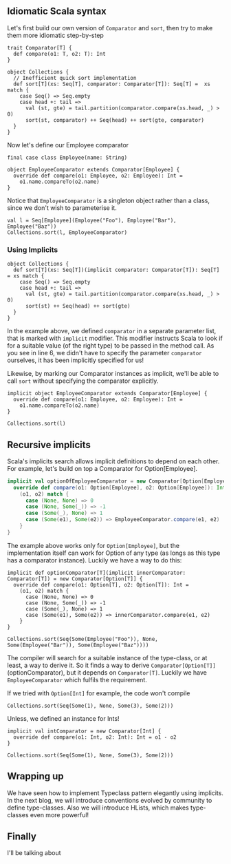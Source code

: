 ## Idiomatic Scala syntax
Let's first build our own version of `Comparator` and `sort`, then try to make them more idiomatic step-by-step
```tut:silent
trait Comparator[T] {
  def compare(o1: T, o2: T): Int
}

object Collections {
  // Inefficient quick sort implementation
  def sort[T](xs: Seq[T], comparator: Comparator[T]): Seq[T] =  xs match {
    case Seq() => Seq.empty
    case head +: tail =>
      val (st, gte) = tail.partition(comparator.compare(xs.head, _) > 0)
      sort(st, comparator) ++ Seq(head) ++ sort(gte, comparator)
  }
}
```

Now let's define our Employee comparator
```tut:invisible
final case class Employee(name: String)
```
```tut:book
object EmployeeComparator extends Comparator[Employee] {
  override def compare(o1: Employee, o2: Employee): Int =
    o1.name.compareTo(o2.name)
}
```
Notice that `EmployeeComparator` is a singleton object rather than a class, since we don't wish to parameterise it.

```tut:book
val l = Seq[Employee](Employee("Foo"), Employee("Bar"), Employee("Baz"))
Collections.sort(l, EmployeeComparator)
```

### Using Implicits
```tut:book
object Collections {
  def sort[T](xs: Seq[T])(implicit comparator: Comparator[T]): Seq[T] = xs match {
    case Seq() => Seq.empty
    case head +: tail =>
      val (st, gte) = tail.partition(comparator.compare(xs.head, _) > 0)
      sort(st) ++ Seq(head) ++ sort(gte)
  }
}
```
In the example above, we defined `comparator` in a separate parameter list, that is marked with `implicit` modifier.
This modifier instructs Scala to look if for a suitable value (of the right type) to be passed in the method call. As you see in line 6, we didn't have to specify the parameter `comparator` ourselves, it has been implicitly specified for us!

Likewise, by marking our Comparator instances as implicit, we'll be able to call `sort` without specifying the comparator explicitly.
```tut:book
implicit object EmployeeComparator extends Comparator[Employee] {
  override def compare(o1: Employee, o2: Employee): Int =
    o1.name.compareTo(o2.name)
}

Collections.sort(l)
```

## Recursive implicits
Scala's implicits search allows implicit definitions to depend on each other.
For example, let's build on top a Comparator for Option[Employee].
```scala
implicit val optionOfEmployeeComparator = new Comparator[Option[Employee]] {
  override def compare(o1: Option[Employee], o2: Option[Employee]): Int =
    (o1, o2) match {
      case (None, None) => 0
      case (None, Some(_)) => -1
      case (Some(_), None) => 1
      case (Some(e1), Some(e2)) => EmployeeComparator.compare(e1, e2)
    }
}
```
The example above works only for `Option[Employee]`, but the implementation itself can work for Option of any type (as longs as this type has a comparator instance). Luckily we have a way to do this:

```tut:book
implicit def optionComparator[T](implicit innerComparator: Comparator[T]) = new Comparator[Option[T]] {
  override def compare(o1: Option[T], o2: Option[T]): Int =
    (o1, o2) match {
      case (None, None) => 0
      case (None, Some(_)) => -1
      case (Some(_), None) => 1
      case (Some(e1), Some(e2)) => innerComparator.compare(e1, e2)
    }
}

Collections.sort(Seq(Some(Employee("Foo")), None, Some(Employee("Bar")), Some(Employee("Baz"))))
```
The compiler will search for a suitable instance of the type-class, or at least, a way to derive it.
So it finds a way to derive `Comparator[Option[T]]` (optionComparator), but it depends on `Comparator[T]`. Luckily we have `EmployeeComparator` which fulfils the requirement.  

If we tried with `Option[Int]` for example, the code won't compile
```tut:book:fail
Collections.sort(Seq(Some(1), None, Some(3), Some(2)))
```
Unless, we defined an instance for Ints!
```tut:book
implicit val intComparator = new Comparator[Int] {
  override def compare(o1: Int, o2: Int): Int = o1 - o2
}
```
```tut:book
Collections.sort(Seq(Some(1), None, Some(3), Some(2)))
```

## Wrapping up
We have seen how to implement Typeclass pattern elegantly using implicits.
In the next blog, we will introduce conventions evolved by community to define type-classes. Also we will introduce HLists, which makes type-classes even more powerful!


## Finally
I'll be talking about
